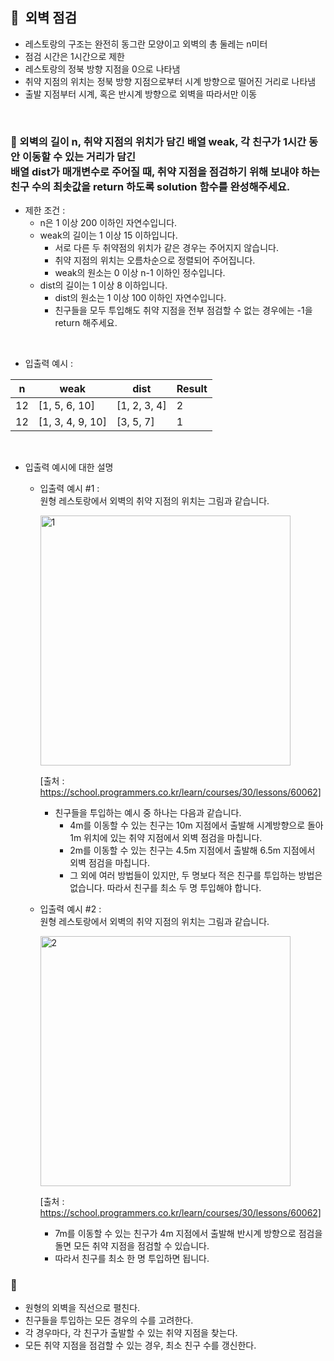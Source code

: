 ## **🧸  외벽 점검**

- 레스토랑의 구조는 완전히 동그란 모양이고 외벽의 총 둘레는 n미터
- 점검 시간은 1시간으로 제한
- 레스토랑의 정북 방향 지점을 0으로 나타냄
- 취약 지점의 위치는 정북 방향 지점으로부터 시계 방향으로 떨어진 거리로 나타냄
- 출발 지점부터 시계, 혹은 반시계 방향으로 외벽을 따라서만 이동
<br/>

### **🚪 외벽의 길이 n, 취약 지점의 위치가 담긴 배열 weak, 각 친구가 1시간 동안 이동할 수 있는 거리가 담긴 <br/> 배열 dist가 매개변수로 주어질 때, 취약 지점을 점검하기 위해 보내야 하는 친구 수의 최솟값을 return 하도록 solution 함수를 완성해주세요.**

- 제한 조건 :
    - n은 1 이상 200 이하인 자연수입니다.
    - weak의 길이는 1 이상 15 이하입니다.
        - 서로 다른 두 취약점의 위치가 같은 경우는 주어지지 않습니다.
        - 취약 지점의 위치는 오름차순으로 정렬되어 주어집니다.
        - weak의 원소는 0 이상 n-1 이하인 정수입니다.
    - dist의 길이는 1 이상 8 이하입니다.
        - dist의 원소는 1 이상 100 이하인 자연수입니다.
        - 친구들을 모두 투입해도 취약 지점을 전부 점검할 수 없는 경우에는 -1을 return 해주세요.
<br/>

- 입출력 예시 :

| n | weak | dist | Result |
| --- | --- | --- | --- |
| 12 | [1, 5, 6, 10] | [1, 2, 3, 4] | 2 |
| 12 | [1, 3, 4, 9, 10] | [3, 5, 7] | 1 |
<br/>

- 입출력 예시에 대한 설명
    - 입출력 예시 #1 : <br/>
        원형 레스토랑에서 외벽의 취약 지점의 위치는 그림과 같습니다.
        
       <img width="400" alt="1" src="https://github.com/SeoWonLeee/2L24-Algo-Study/assets/148112372/45f3ffac-708a-4372-8f5f-f4bc3981280a">

        [출처 : https://school.programmers.co.kr/learn/courses/30/lessons/60062]
        
        - 친구들을 투입하는 예시 중 하나는 다음과 같습니다.
            - 4m를 이동할 수 있는 친구는 10m 지점에서 출발해 시계방향으로 돌아 1m 위치에 있는 취약 지점에서 외벽 점검을 마칩니다.
            - 2m를 이동할 수 있는 친구는 4.5m 지점에서 출발해 6.5m 지점에서 외벽 점검을 마칩니다.
            - 그 외에 여러 방법들이 있지만, 두 명보다 적은 친구를 투입하는 방법은 없습니다. 따라서 친구를 최소 두 명 투입해야 합니다.
    
    - 입출력 예시 #2 : <br/>
        원형 레스토랑에서 외벽의 취약 지점의 위치는 그림과 같습니다.
        
        <img width="400" alt="2" src="https://github.com/SeoWonLeee/2L24-Algo-Study/assets/148112372/7cb00962-e156-462e-b31e-27ae8de2704d">

        [출처 : https://school.programmers.co.kr/learn/courses/30/lessons/60062]
        
        - 7m를 이동할 수 있는 친구가 4m 지점에서 출발해 반시계 방향으로 점검을 돌면 모든 취약 지점을 점검할 수 있습니다.
        - 따라서 친구를 최소 한 명 투입하면 됩니다.

### **🔑**

- 원형의 외벽을 직선으로 펼친다.
- 친구들을 투입하는 모든 경우의 수를 고려한다.
- 각 경우마다, 각 친구가 출발할 수 있는 취약 지점을 찾는다.
- 모든 취약 지점을 점검할 수 있는 경우, 최소 친구 수를 갱신한다.

